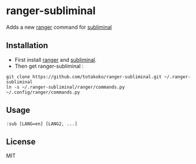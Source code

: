 # ranger-subliminal

Adds a new [ranger](https://github.com/hut/ranger) command for [subliminal](https://github.com/Diaoul/subliminal)

## Installation

* First install [ranger](https://github.com/hut/ranger) and [subliminal](https://github.com/Diaoul/subliminal).
* Then get ranger-subliminal :
```
git clone https://github.com/totakoko/ranger-subliminal.git ~/.ranger-subliminal
ln -s ~/.ranger-subliminal/ranger/commands.py ~/.config/ranger/commands.py
```

## Usage

```
:sub [LANG=en] [LANG2, ...]
```

## License

MIT
